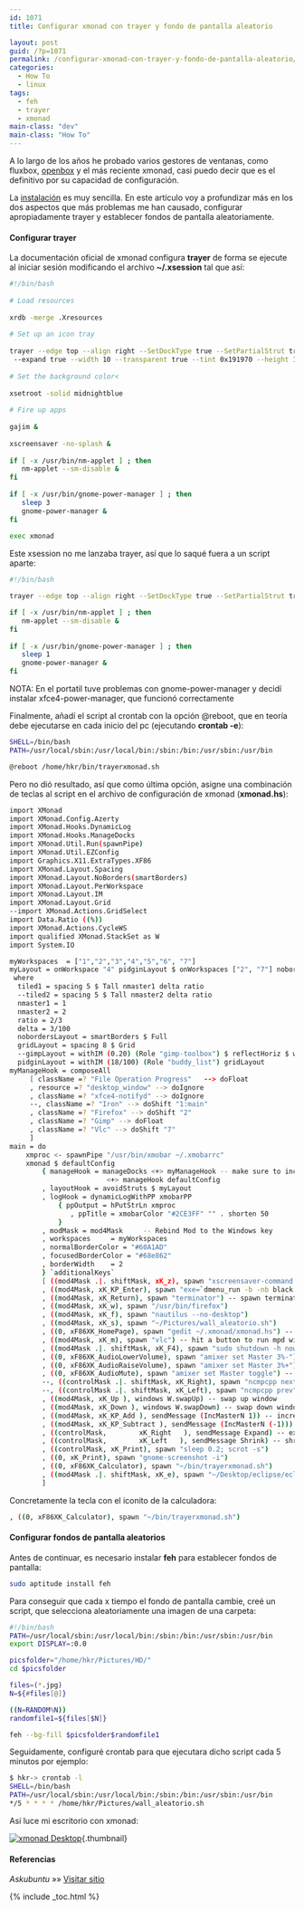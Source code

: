 ```yaml
---
id: 1071
title: Configurar xmonad con trayer y fondo de pantalla aleatorio

layout: post
guid: /?p=1071
permalink: /configurar-xmonad-con-trayer-y-fondo-de-pantalla-aleatorio/
categories:
  - How To
  - linux
tags:
  - feh
  - trayer
  - xmonad
main-class: "dev"
main-class: "How To"
---
```

A lo largo de los años he probado varios gestores de ventanas, como fluxbox, [openbox][1] y el más reciente xmonad, casi puedo decir que es el definitivo por su capacidad de configuración.

La <a href="http://www.haskell.org/haskellwiki/Xmonad/Config_archive/John_Goerzen%27s_Configuration" target="_blank">instalación</a> es muy sencilla. En este artículo voy a profundizar más en los dos aspectos que más problemas me han causado, configurar apropiadamente trayer y establecer fondos de pantalla aleatoriamente.

  
<!--ad-->

#### Configurar trayer

La documentación oficial de xmonad configura **trayer** de forma se ejecute al iniciar sesión modificando el archivo **~/.xsession** tal que así:

```bash
#!/bin/bash
 
# Load resources
 
xrdb -merge .Xresources
 
# Set up an icon tray
 
trayer --edge top --align right --SetDockType true --SetPartialStrut true 
 --expand true --width 10 --transparent true --tint 0x191970 --height 12 &
 
# Set the background color<
 
xsetroot -solid midnightblue
 
# Fire up apps
 
gajim &
 
xscreensaver -no-splash &
 
if [ -x /usr/bin/nm-applet ] ; then
   nm-applet --sm-disable &
fi
 
if [ -x /usr/bin/gnome-power-manager ] ; then
   sleep 3
   gnome-power-manager &
fi
 
exec xmonad

```

Este xsession no me lanzaba trayer, así que lo saqué fuera a un script aparte:

```bash
#!/bin/bash

trayer --edge top --align right --SetDockType true --SetPartialStrut true --expand true --width 15 --height 20 --transparent true --tint 0x000000 --monitor 1 &

if [ -x /usr/bin/nm-applet ] ; then
   nm-applet --sm-disable &
fi
 
if [ -x /usr/bin/gnome-power-manager ] ; then
   sleep 1
   gnome-power-manager &
fi

```

<p class="alert">
  NOTA: En el portatil tuve problemas con gnome-power-manager y decidí instalar xfce4-power-manager, que funcionó correctamente
</p>

Finalmente, añadí el script al crontab con la opción @reboot, que en teoría debe ejecutarse en cada inicio del pc (ejecutando **crontab -e**):

```bash
SHELL=/bin/bash
PATH=/usr/local/sbin:/usr/local/bin:/sbin:/bin:/usr/sbin:/usr/bin

@reboot /home/hkr/bin/trayerxmonad.sh

```

Pero no dió resultado, así que como última opción, asigne una combinación de teclas al script en el archivo de configuración de xmonad (**xmonad.hs**):

```bash
import XMonad  
import XMonad.Config.Azerty  
import XMonad.Hooks.DynamicLog  
import XMonad.Hooks.ManageDocks  
import XMonad.Util.Run(spawnPipe)  
import XMonad.Util.EZConfig  
import Graphics.X11.ExtraTypes.XF86  
import XMonad.Layout.Spacing  
import XMonad.Layout.NoBorders(smartBorders)  
import XMonad.Layout.PerWorkspace  
import XMonad.Layout.IM  
import XMonad.Layout.Grid  
--import XMonad.Actions.GridSelect  
import Data.Ratio ((%))  
import XMonad.Actions.CycleWS  
import qualified XMonad.StackSet as W  
import System.IO

myWorkspaces  = ["1","2","3","4","5","6", "7"]  
myLayout = onWorkspace "4" pidginLayout $ onWorkspaces ["2", "7"] nobordersLayout $ tiled1 ||| Mirror tiled1 ||| nobordersLayout  
 where  
  tiled1 = spacing 5 $ Tall nmaster1 delta ratio  
  --tiled2 = spacing 5 $ Tall nmaster2 delta ratio  
  nmaster1 = 1  
  nmaster2 = 2  
  ratio = 2/3  
  delta = 3/100  
  nobordersLayout = smartBorders $ Full  
  gridLayout = spacing 8 $ Grid       
  --gimpLayout = withIM (0.20) (Role "gimp-toolbox") $ reflectHoriz $ withIM (0.20) (Role "gimp-dock") Full  
  pidginLayout = withIM (18/100) (Role "buddy_list") gridLayout  
myManageHook = composeAll       
     [ className =? "File Operation Progress"   --> doFloat  
     , resource =? "desktop_window" --> doIgnore  
     , className =? "xfce4-notifyd" --> doIgnore  
     --, className =? "Iron" --> doShift "1:main"  
     , className =? "Firefox" --> doShift "2"   
     , className =? "Gimp" --> doFloat 
     , className =? "Vlc" --> doShift "7"  
     ]  
main = do
    xmproc <- spawnPipe "/usr/bin/xmobar ~/.xmobarrc"
    xmonad $ defaultConfig
        { manageHook = manageDocks <+> myManageHook -- make sure to include myManageHook definition from above
                        <+> manageHook defaultConfig
        , layoutHook = avoidStruts $ myLayout
        , logHook = dynamicLogWithPP xmobarPP  
            { ppOutput = hPutStrLn xmproc  
               , ppTitle = xmobarColor "#2CE3FF" "" . shorten 50  
            }  
        , modMask = mod4Mask     -- Rebind Mod to the Windows key
        , workspaces     = myWorkspaces  
        , normalBorderColor = "#60A1AD"  
        , focusedBorderColor = "#68e862" 
        , borderWidth    = 2  
        } `additionalKeys`
        [ ((mod4Mask .|. shiftMask, xK_z), spawn "xscreensaver-command -lock")
        , ((mod4Mask, xK_KP_Enter), spawn "exe=`dmenu_run -b -nb black -nf yellow -sf yellow` && eval "exec $exe"") -- spawn dmenu
        , ((mod4Mask, xK_Return), spawn "terminator") -- spawn terminator terminal 
        , ((mod4Mask, xK_w), spawn "/usr/bin/firefox")
        , ((mod4Mask, xK_f), spawn "nautilus --no-desktop")  
        , ((mod4Mask, xK_s), spawn "~/Pictures/wall_aleatorio.sh") 
        , ((0, xF86XK_HomePage), spawn "gedit ~/.xmonad/xmonad.hs") -- hit a button to open the xmonad.hs file  
        , ((mod4Mask, xK_m), spawn "vlc") -- hit a button to run mpd with ncmpcpp  
        , ((mod4Mask .|. shiftMask, xK_F4), spawn "sudo shutdown -h now") -- to shutdown  
        , ((0, xF86XK_AudioLowerVolume), spawn "amixer set Master 3%-") -- decrease volume  
        , ((0, xF86XK_AudioRaiseVolume), spawn "amixer set Master 3%+") -- increase volume  
        , ((0, xF86XK_AudioMute), spawn "amixer set Master toggle") -- mute volume  
        --, ((controlMask .|. shiftMask, xK_Right), spawn "ncmpcpp next") -- play next song in mpd  
        --, ((controlMask .|. shiftMask, xK_Left), spawn "ncmpcpp prev") -- play previous song  
        , ((mod4Mask, xK_Up ), windows W.swapUp) -- swap up window  
        , ((mod4Mask, xK_Down ), windows W.swapDown) -- swap down window 
        , ((mod4Mask, xK_KP_Add ), sendMessage (IncMasterN 1)) -- increase the number of window on master pane  
        , ((mod4Mask, xK_KP_Subtract ), sendMessage (IncMasterN (-1))) -- decrease the number of window 
        , ((controlMask,        xK_Right   ), sendMessage Expand) -- expand master pane  
        , ((controlMask,        xK_Left   ), sendMessage Shrink) -- shrink master pane 
        , ((controlMask, xK_Print), spawn "sleep 0.2; scrot -s")
        , ((0, xK_Print), spawn "gnome-screenshot -i")
        , ((0, xF86XK_Calculator), spawn "~/bin/trayerxmonad.sh")
        , ((mod4Mask .|. shiftMask, xK_e), spawn "~/Desktop/eclipse/eclipse") -- eclipse
        ]

```

Concretamente la tecla con el iconito de la calculadora:

```bash
, ((0, xF86XK_Calculator), spawn "~/bin/trayerxmonad.sh")

```

#### Configurar fondos de pantalla aleatorios

Antes de continuar, es necesario instalar **feh** para establecer fondos de pantalla:

```bash
sudo aptitude install feh
```

Para conseguir que cada x tiempo el fondo de pantalla cambie, creé un script, que selecciona aleatoriamente una imagen de una carpeta:

```bash
#!/bin/bash
PATH=/usr/local/sbin:/usr/local/bin:/sbin:/bin:/usr/sbin:/usr/bin
export DISPLAY=:0.0

picsfolder="/home/hkr/Pictures/HD/"
cd $picsfolder

files=(*.jpg)
N=${#files[@]}

((N=RANDOM%N))
randomfile1=${files[$N]}

feh --bg-fill $picsfolder$randomfile1

```

Seguidamente, configuré crontab para que ejecutara dicho script cada 5 minutos por ejemplo:

```bash
$ hkr-> crontab -l
SHELL=/bin/bash
PATH=/usr/local/sbin:/usr/local/bin:/sbin:/bin:/usr/sbin:/usr/bin
*/5 * * * * /home/hkr/Pictures/wall_aleatorio.sh

```

Así luce mi escritorio con xmonad:

[<img src="/assets/img/2013/01/Screenshot-from-2013-01-02-1852312-1024x409.png" alt="xmonad Desktop"  class="aligncenter size-large wp-image-1072" />][2]{.thumbnail}

#### Referencias

*Askubuntu* »» <a href="http://askubuntu.com/questions/117978/script-doesnt-run-via-crontab-but-works-fine-standalone" target="_blank">Visitar sitio</a> 



 [1]: /configurar-dos-pantallas-en-openbox/
 [2]: /assets/img/2013/01/Screenshot-from-2013-01-02-1852312.png

{% include _toc.html %}
